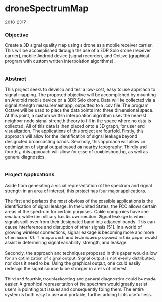 # droneSpectrumMap
2016-2017
<h3>Objective </h3>
Create a 3D signal quality map using a drone as a mobile receiver carrier. This will be accomplished through the use of a 3DR Solo drone (receiver carrier), mobile Android device (signal recorder), and Octave (graphical program with custom written interpolation algorithms).
<br/><br/>
<h3>Abstract </h3>
This project seeks to develop and test a low-cost, easy to use approach to signal mapping. The proposed objective will be accomplished by mounting an Android mobile device on a 3DR Solo drone. Data will be collected via a signal strength measurement app, outputted to a .csv file. The program Octave will be used to place the data points into three dimensional space. At this point, a custom written interpolation algorithm uses the nearest neighbor node signal strength theory to fill in the space where no data is collected. All of this data is then placed onto a 3D graph, for user end visualization. The applications of this project are fourfold. Firstly, this approach will allow for the identification of signal leakage beyond designated broadcasting bands. Secondly, this approach will allow an optimization of signal output based on nearby topography. Thirdly and fourthly, this approach will allow for ease of troubleshooting, as well as general diagnostics. 
<br/><br/>
<h3>Project Applications </h3>
Aside from generating a visual representation of the spectrum and signal strength in an area of interest, this project has four major applications.
<br/><br/>
The first and perhaps the most obvious of the possible applications is the identification of signal leakage. In the United States, the FCC allows certain areas of the spectrum for certain purposes. Cable companies have one section, while the military has its own section. Signal leakage is when signals spill over from their designated band into adjacent bands. This can cause interference and disruption of other signals [51]. In a world of growing wireless connections, signal leakage is becoming more and more of an issue [6]. The approach and techniques proposed in this paper would assist in determining signal variability, strength, and leakage.
<br/><br/>
Secondly, the approach and techniques proposed in this paper would allow for an optimization of signal output. Signal output is not evenly distributed, nor does it need to be. Using the graphical output, one could easily redesign the signal source to be stronger in areas of interest.
<br/><br/>
Third and fourthly, troubleshooting and general diagnostics could be made easier. A graphical representation of the spectrum would greatly assist users in pointing out issues and consequently fixing them. The entire system is both easy to use and portable, further adding to its usefulness. 
